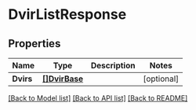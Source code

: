 # DvirListResponse

## Properties
Name | Type | Description | Notes
------------ | ------------- | ------------- | -------------
**Dvirs** | [**[]DvirBase**](DvirBase.md) |  | [optional] 

[[Back to Model list]](../README.md#documentation-for-models) [[Back to API list]](../README.md#documentation-for-api-endpoints) [[Back to README]](../README.md)


